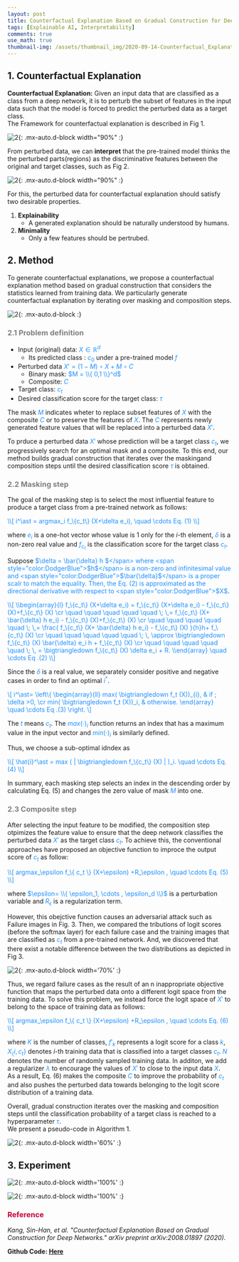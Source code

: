 ```yaml
---
layout: post
title: Counterfactual Explanation Based on Gradual Construction for Deep Networks
tags: [Explainable AI, Interpretability]
comments: true
use_math: true
thumbnail-img: /assets/thumbnail_img/2020-09-14-Counterfactual_Explanation_Based_on_Gradual_Construction_for_Deep_Networks/post.PNG
---
```


## 1. Counterfactual Explanation   
**Counterfactual Explanation:** Given an input data that are classified as a class from a deep network, it is to perturb the subset of features in the input data such that the model is
forced to predict the perturbed data as a target class.  
The Framework for counterfactual explanation is described in Fig 1. 


![2](https://da2so.github.io/assets/post_img/2020-09-14-Counterfactual_Explanation_Based_on_Gradual_Construction_for_Deep_Networks/1.png){: .mx-auto.d-block width="90%" :}

From perturbed data, we can **interpret** that the pre-trained model thinks the the perturbed parts(regions) as the discriminative features between the original and target classes, such as Fig 2. 

![2](https://da2so.github.io/assets/post_img/2020-09-14-Counterfactual_Explanation_Based_on_Gradual_Construction_for_Deep_Networks/2.png){: .mx-auto.d-block width="90%" :}


For this, the perturbed data for counterfactual explanation should satisfy two desirable properties.

1. **Explainability**
	- A generated explanation should be naturally understood by humans.
2. **Minimality**
	- Only a few features should be pertrubed.


## 2. Method

To generate counterfactual explanations, we propose a counterfactual explanation method based on gradual construction that considers the statistics learned from training data. We particularly generate counterfactual explanation by iterating over masking and composition steps.

![2](https://da2so.github.io/assets/post_img/2020-09-14-Counterfactual_Explanation_Based_on_Gradual_Construction_for_Deep_Networks/3.png){: .mx-auto.d-block :}


### <span style="color:gray"> 2.1 Problem definition </span>


* Input (original) data: <span style="color:DodgerBlue">$X \in \mathbb{R}^d$</span>
	* Its predicted class : <span style="color:DodgerBlue">$c_0$</span> under a pre-trained model <span style="color:DodgerBlue">$f$</span>
* Perturbed data <span style="color:DodgerBlue">$X'=(1-M) \circ X + M \circ C$</span>
	* Binary mask: <span style="color:DodgerBlue">$M = \\{ 0,1 \\}^d$</span>
	* Composite: <span style="color:DodgerBlue">$C$</span>
* Target class: <span style="color:DodgerBlue">$c_t$</span>
* Desired classification score for the target class: <span style="color:DodgerBlue">$\tau$</span>

The mask <span style="color:DodgerBlue">$M$</span> indicates wheter to replace subset features of <span style="color:DodgerBlue">$X$</span> with the composite <span style="color:DodgerBlue">$C$</span> or to preserve the features of <span style="color:DodgerBlue">$X$</span>. The <span style="color:DodgerBlue">$C$</span> represents newly generated feature values that will be replaced into a perturbed data <span style="color:DodgerBlue">$X'$</span>.


To prduce a perturbed data <span style="color:DodgerBlue">$X'$</span> whose prediction will be a target class <span style="color:DodgerBlue">$c_t$</span>, we progressively search for an optimal mask and a composite. To this end, our method builds gradual construction that iterates over the maskingand composition steps until the desired classification score <span style="color:DodgerBlue">$\tau$</span> is obtained.


### <span style="color:gray"> 2.2 Masking step </span>

The goal of the masking step is to select the most influential feature to
produce a target class from a pre-trained network as follows:


<span style="color:DodgerBlue">
\\[
i^\ast = argmax_i f_\{c_t\} (X+\delta e_i), \quad \cdots Eq. (1)
\\]
</span>

where <span style="color:DodgerBlue">$e_i$</span> is a one-hot vector whose value is 1 only for the $i$-th element, <span style="color:DodgerBlue">$\delta$</span> is a non-zero real value and <span style="color:DodgerBlue">$f_{c_t}$</span> is the classification score for the target class <span style="color:DodgerBlue">$c_t$</span>.


Suppose <span style="color:DodgerBlue">$\delta = \bar{\delta} h $</span> where <span style="color:DodgerBlue">$h$</span> is a non-zero and infinitesimal value and <span style="color:DodgerBlue">$\bar{\delta}$</span> is a proper scalr to match the equality. Then, the Eq. (2) is approximated as the directional derivative with respect to  <span style="color:DodgerBlue">$X$</span>.

<span style="color:DodgerBlue">
\\[
\\begin{array}{l}
f_\{c_t\} (X+\delta e_i) = f_\{c_t\} (X+\delta e_i) - f_\{c_t\} (X)+f_\{c_t\} (X) \cr
\quad \quad \quad \quad \quad \; \,= f_\{c_t\} (X+ \bar{\delta} h e_i) - f_\{c_t\} (X)+f_\{c_t\} (X) \cr
\quad \quad \quad \quad \quad \; \,= \frac{ f_\{c_t\} (X+ \bar{\delta} h e_i) - f_\{c_t\} (X) }{h}h+ f_\{c_t\} (X) \cr
\quad \quad \quad \quad \quad \; \, \approx \bigtriangledown f_\{c_t\} (X) \bar{\delta}  e_i h + f_\{c_t\} (X) \cr
\quad \quad \quad \quad \quad \; \, = \bigtriangledown f_\{c_t\} (X) \delta e_i  + R.
\\end{array} \quad \cdots Eq .(2)
\\]
</span>

Since the  <span style="color:DodgerBlue">$\delta$</span> is a real value, we separately consider positive and negative cases in order to find an optimal  <span style="color:DodgerBlue">$i^\ast$</span>.

<span style="color:DodgerBlue">\\[ 
i^\ast= \\left\\{ \\begin{array}{ll} max( \bigtriangledown f_t (X))_\{i\}, & if \; \delta >0, \cr
											 min( \bigtriangledown f_t  (X))_i, & otherwise.
\\end{array} \quad \cdots Eq .(3) \\right. 
\\]</span>


The <span style="color:DodgerBlue">$t$</span> means <span style="color:DodgerBlue">$c_t$</span>. The <span style="color:DodgerBlue">$max(\cdot)_i$</span> function returns an index that has a maximum value in the input vector and <span style="color:DodgerBlue">$min(\cdot)_i$</span> is similarly defined.


Thus, we choose a sub-optimal idndex as 


<span style="color:DodgerBlue">
\\[
\hat{i}^\ast = max ( | \bigtriangledown f_\{c_t\} (X) | )_i. \quad \cdots Eq. (4)
\\]
</span>

In summary, each masking step selects an index in the descending order by calculating Eq. (5) and changes the zero value of mask <span style="color:DodgerBlue">$M$</span> into one.


### <span style="color:gray"> 2.3 Composite step </span>

After selecting the input feature to be modified, the composition step otpimizes the feature value to ensure that the deep network classifies the perturbed data <span style="color:DodgerBlue">$X'$</span> as the target class <span style="color:DodgerBlue">$c_t$</span>. To achieve this, the conventional approaches have proposed an objective function to improce the output score of <span style="color:DodgerBlue">$c_t$</span> as follow:

<span style="color:DodgerBlue">
\\[
argmax_\epsilon f_\{ c_t \} (X+\epsilon) +R_\epsilon , \quad \cdots Eq. (5)
\\]
</span>

where <span style="color:DodgerBlue">$\epsilon= \\{ \epsilon_1, \cdots , \epsilon_d \\}$</span> is a perturbation variable and <span style="color:DodgerBlue">$R_\epsilon$</span> is a regularization term.

However, this obejctive function causes an adversarial attack such as Failure images in Fig. 3. Then, we compared the tributions of logit scores (before the softmax layer) for each failure case and the training images that are classified as <span style="color:DodgerBlue">$c_t$</span> from a pre-trained network. And, we discovered that there exist a notable difference between the two distributions as depicted in Fig 3. 

![2](https://da2so.github.io/assets/post_img/2020-09-14-Counterfactual_Explanation_Based_on_Gradual_Construction_for_Deep_Networks/4.png){: .mx-auto.d-block width='70%' :}

Thus, we regard failure cases as the result of an n inappropriate objective function that maps the perturbed data onto a different logit space from the training data. To solve this problem, we instead force the logit space of <span style="color:DodgerBlue">$X'$</span> to belong to the space of training data as follows:

<span style="color:DodgerBlue">
\\[
argmax_\epsilon f_\{ c_t \} (X+\epsilon) +R_\epsilon , \quad \cdots Eq. (6)
\\]
</span>

where <span style="color:DodgerBlue">$K$</span> is the number of classes, <span style="color:DodgerBlue">$f'_k$</span> represents a logit score for a class <span style="color:DodgerBlue">$k$</span>, <span style="color:DodgerBlue">$X_\{i, c_t \}$</span> denotes $i$-th training data that is classified into a target classes <span style="color:DodgerBlue">$c_t$</span>. <span style="color:DodgerBlue">$N$</span> denotes the number of randomly sampled training data. In additon, we add a regularizer <span style="color:DodgerBlue">$\lambda$</span> to encourage the values of <span style="color:DodgerBlue">$X'$</span> to close to the input data <span style="color:DodgerBlue">$X$</span>.  
As a result, Eq. (6) makes the composite <span style="color:DodgerBlue">$C$</span> to improve the probability of <span style="color:DodgerBlue">$c_t$</span> and also pushes the perturbed data towards belonging to the logit score distribution of a training data.


Overall, gradual construction iterates over the masking and composition steps until the classification probability of a target class is reached to a hyperparameter <span style="color:DodgerBlue">$\tau$</span>.  
We present a pseudo-code in Algorithm 1.


![2](https://da2so.github.io/assets/post_img/2020-09-14-Counterfactual_Explanation_Based_on_Gradual_Construction_for_Deep_Networks/5.png){: .mx-auto.d-block width='60%' :}



## 3. Experiment

![2](https://da2so.github.io/assets/post_img/2020-09-14-Counterfactual_Explanation_Based_on_Gradual_Construction_for_Deep_Networks/6.png){: .mx-auto.d-block width='100%' :}


![2](https://da2so.github.io/assets/post_img/2020-09-14-Counterfactual_Explanation_Based_on_Gradual_Construction_for_Deep_Networks/7.png){: .mx-auto.d-block width='100%' :}





### <span style="color:#C70039 ">Reference </span>
*Kang, Sin-Han, et al. "Counterfactual Explanation Based on Gradual Construction for Deep Networks." arXiv preprint arXiv:2008.01897 (2020).*


**Github Code: [Here](https://github.com/da2so/Counterfactual-Explanation-Based-on-Gradual-Construction-for-Deep-Networks)**